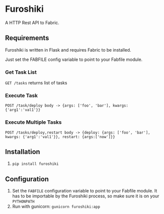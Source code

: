 # Furoshiki

A HTTP Rest API to Fabric.

## Requirements
Furoshiki is written in Flask and requires Fabric to be installed.

Just set the FABFILE config variable to point to your Fabfile module.  

### Get Task List

`GET /tasks` returns list of tasks

### Execute Task

`POST /task/deploy body -> {args: ['foo', 'bar'], kwargs: {'arg1':'val1'}}`

### Execute Multiple Tasks

`POST /tasks/deploy,restart body -> {deploy: {args: ['foo', 'bar'], kwargs: {'arg1':'val1'}}, restart: {args:['now']}}`

## Installation
1. `pip install furoshiki`

## Configuration
1. Set the `FABFILE` configuration variable to point to your Fabfile module. It has to be importable by the Furoshiki process, so make sure it is on your `PYTHONPATH`
2. Run with gunicorn: `gunicorn furoshiki:app`
